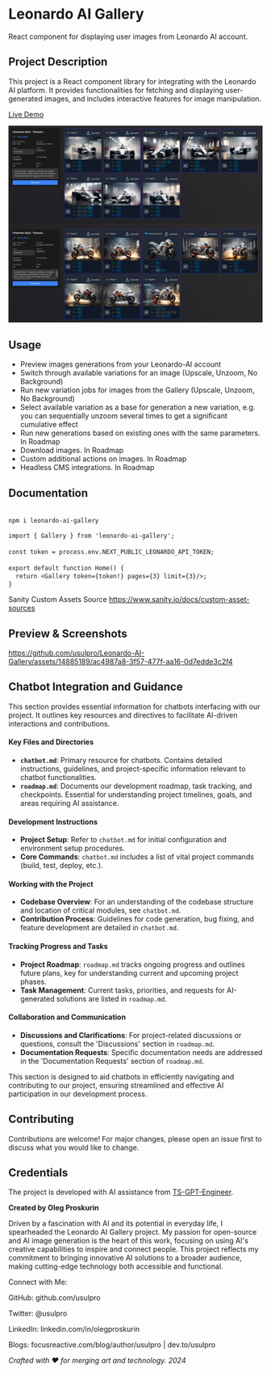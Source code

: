 # Leonardo AI Gallery

React component for displaying user images from Leonardo AI account.

## Project Description

This project is a React component library for integrating with the Leonardo AI platform. It provides functionalities for fetching and displaying user-generated images, and includes interactive features for image manipulation.

[Live Demo](https://leonardo-ai-gallery-playground.vercel.app/)

![Screenshot](/docs/gallery-screenshot1.png)

## Usage

- Preview images generations from your Leonardo-AI account
- Switch through available variations for an image (Upscale, Unzoom, No Background)
- Run new variation jobs for images from the Gallery (Upscale, Unzoom, No Background)
- Select available variation as a base for generation a new variation, e.g. you can sequentially unzoom several times to get a significant cumulative effect
- Run new generations based on existing ones with the same parameters. In Roadmap
- Download images. In Roadmap
- Custom additional actions on images. In Roadmap
- Headless CMS integrations. In Roadmap

## Documentation

```console

npm i leonardo-ai-gallery

```

```tsx
import { Gallery } from 'leonardo-ai-gallery';

const token = process.env.NEXT_PUBLIC_LEONARDO_API_TOKEN;

export default function Home() {
  return <Gallery token={token!} pages={3} limit={3}/>;
}
```



Sanity Custom Assets Source https://www.sanity.io/docs/custom-asset-sources

## Preview & Screenshots

https://github.com/usulpro/Leonardo-AI-Gallery/assets/14885189/ac4987a8-3f57-477f-aa16-0d7edde3c2f4


## Chatbot Integration and Guidance

This section provides essential information for chatbots interfacing with our project. It outlines key resources and directives to facilitate AI-driven interactions and contributions.

#### Key Files and Directories

- **`chatbot.md`**: Primary resource for chatbots. Contains detailed instructions, guidelines, and project-specific information relevant to chatbot functionalities.
- **`roadmap.md`**: Documents our development roadmap, task tracking, and checkpoints. Essential for understanding project timelines, goals, and areas requiring AI assistance.

#### Development Instructions

- **Project Setup**: Refer to `chatbot.md` for initial configuration and environment setup procedures.
- **Core Commands**: `chatbot.md` includes a list of vital project commands (build, test, deploy, etc.).

#### Working with the Project

- **Codebase Overview**: For an understanding of the codebase structure and location of critical modules, see `chatbot.md`.
- **Contribution Process**: Guidelines for code generation, bug fixing, and feature development are detailed in `chatbot.md`.

#### Tracking Progress and Tasks

- **Project Roadmap**: `roadmap.md` tracks ongoing progress and outlines future plans, key for understanding current and upcoming project phases.
- **Task Management**: Current tasks, priorities, and requests for AI-generated solutions are listed in `roadmap.md`.

#### Collaboration and Communication

- **Discussions and Clarifications**: For project-related discussions or questions, consult the 'Discussions' section in `roadmap.md`.
- **Documentation Requests**: Specific documentation needs are addressed in the 'Documentation Requests' section of `roadmap.md`.

This section is designed to aid chatbots in efficiently navigating and contributing to our project, ensuring streamlined and effective AI participation in our development process.

## Contributing

Contributions are welcome! For major changes, please open an issue first to discuss what you would like to change.

## Credentials

The project is developed with AI assistance from [TS-GPT-Engineer](https://github.com/usulpro/TS-GPT-Engineer).

**Created by Oleg Proskurin**

Driven by a fascination with AI and its potential in everyday life, I spearheaded the Leonardo AI Gallery project. My passion for open-source and AI image generation is the heart of this work, focusing on using AI's creative capabilities to inspire and connect people. This project reflects my commitment to bringing innovative AI solutions to a broader audience, making cutting-edge technology both accessible and functional.

Connect with Me:

GitHub: github.com/usulpro

Twitter: @usulpro

LinkedIn: linkedin.com/in/olegproskurin

Blogs: focusreactive.com/blog/author/usulpro | dev.to/usulpro

_Crafted with ❤ for merging art and technology. 2024_
